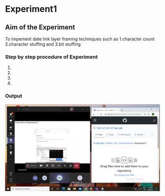 # Experiment1

## Aim of the Experiment
To impement date link layer framing techniques such as
1.character count 2.character stuffing and 3.bit stuffing

### Step by step procedure of Experiment
1.
2.
3.
4.

### Output

![Output](Desktop.jpg.png)


